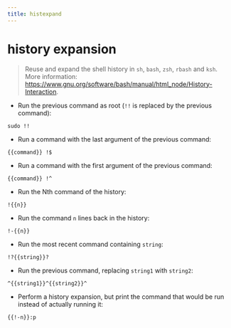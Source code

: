 ```yaml
---
title: histexpand
---
```

# history expansion

> Reuse and expand the shell history in `sh`, `bash`, `zsh`, `rbash` and `ksh`.
> More information: <https://www.gnu.org/software/bash/manual/html_node/History-Interaction>.

- Run the previous command as root (`!!` is replaced by the previous command):

`sudo !!`

- Run a command with the last argument of the previous command:

`{{command}} !$`

- Run a command with the first argument of the previous command:

`{{command}} !^`

- Run the Nth command of the history:

`!{{n}}`

- Run the command `n` lines back in the history:

`!-{{n}}`

- Run the most recent command containing `string`:

`!?{{string}}?`

- Run the previous command, replacing `string1` with `string2`:

`^{{string1}}^{{string2}}^`

- Perform a history expansion, but print the command that would be run instead of actually running it:

`{{!-n}}:p`

